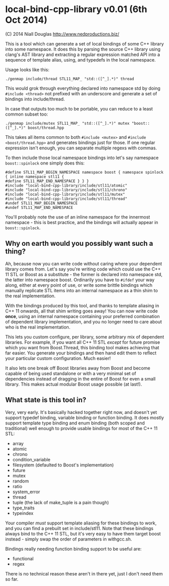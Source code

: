 # local-bind-cpp-library v0.01 (6th Oct 2014)

(C) 2014 Niall Douglas http://www.nedproductions.biz/

This is a tool which can generate a set of local bindings of some C++ library into some namespace. It does this
by parsing the source C++ library using clang's AST library and extracting a regular expression matched API into
a sequence of template alias, using, and typedefs in the local namespace.

Usage looks like this:

    ./genmap include/thread STL11_MAP_ "std::([^_].*)" thread

This would grok through everything declared into namespace std by doing
`#include <thread>` not prefixed with an underscore and generate a set of bindings into include/thread.

In case that outputs too much to be portable, you can reduce to a least common subset too:

    ./genmap include/mutex STL11_MAP_ "std::([^_].*)" mutex "boost::([^_].*)" boost/thread.hpp

This takes all items common to both `#include <mutex>` and `#include <boost/thread.hpp>` and generates
bindings just for those. If one regular expression isn't enough, you can separate multiple regexs with commas.

To then include those local namespace bindings into let's say namespace `boost::spinlock` one simply does this:

    #define STL11_MAP_BEGIN_NAMESPACE namespace boost { namespace spinlock { inline namespace stl11 {
    #define STL11_MAP_END_NAMESPACE } } }
    #include "local-bind-cpp-library/include/stl11/atomic"
    #include "local-bind-cpp-library/include/stl11/chrono"
    #include "local-bind-cpp-library/include/stl11/mutex"
    #include "local-bind-cpp-library/include/stl11/thread"
    #undef STL11_MAP_BEGIN_NAMESPACE
    #undef STL11_MAP_END_NAMESPACE
    
You'll probably note the use of an inline namespace for the innermost namespace - this is best practice, and
the bindings will actually appear in `boost::spinlock`.


##  Why on earth would you possibly want such a thing?

Ah, because now you can write code without caring where your dependent library comes from. Let's say you're
writing code which could use the C++ 11 STL or Boost as a substitute - the former is declared into namespace
std, the latter into namespace boost. Ordinarily you have to `#ifdef` your way along, either at every point
of use, or write some brittle bindings which manually replicate STL items into an internal namespace as a thin
shim to the real implementation.

With the bindings produced by this tool, and thanks to template aliasing in C++ 11 onwards, all that shim
writing goes away! You can now write code **once**, using an internal namespace containing your preferred combination
of dependent library implementation, and you no longer need to care about who is the real implementation.

This lets you custom configure, per library, some arbitrary mix of dependent libraries. For example, if you want
all C++ 11 STL *except* for future<T> promise<T> which you want from Boost.Thread, this binding tool makes
achieving that far easier. You generate your bindings and then hand edit them to reflect your particular
custom configuration. Much easier!

It also lets one break off Boost libraries away from Boost and become capable of being used standalone or
with a very minimal set of dependencies instead of dragging in the entire of Boost for even a small library.
This makes actual modular Boost usage possible (at last!).


## What state is this tool in?

Very, very early. It's basically hacked together right now, and doesn't yet support typedef binding, variable
binding or function binding. It does mostly support template type binding and enum binding (both scoped and
traditional) well enough to provide usable bindings for most of the C++ 11 STL:

* array
* atomic
* chrono
* condition_variable
* filesystem (defaulted to Boost's implementation)
* future
* mutex
* random
* ratio
* system_error
* thread
* tuple (the lack of make_tuple is a pain though)
* type_traits
* typeindex

Your compiler *must* support template aliasing for these bindings to work, and you can find a prebuilt set in
include/stl11. Note that these bindings always bind to the C++ 11 STL, but it's very easy to have them target
boost instead - simply swap the order of parameters in withgcc.sh.

Bindings really needing function binding support to be useful are:

* functional
* regex

There is no technical reason these aren't in there yet, just I don't need them so far.
